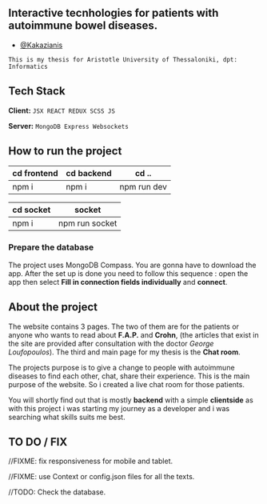 ## Interactive tecnhologies for patients with autoimmune bowel diseases.

- [@Kakazianis](https://www.github.com/Kakajohn)

`This is my thesis for Aristotle University of Thessaloniki, dpt: Informatics`

## Tech Stack

**Client:** `JSX REACT REDUX SCSS JS`

**Server:** `MongoDB Express Websockets`

## How to run the project

| cd frontend | cd backend | cd ..       |
| ----------- | ---------- | ----------- |
| npm i       | npm i      | npm run dev |

| cd socket | socket         |
| --------- | -------------- |
| npm i     | npm run socket |

### Prepare the database

The project uses MongoDB Compass. You are gonna have to download the app. After the set up is done you need to
follow this sequence : open the app then select **Fill in connection fields individually** and **connect**.

## About the project

The website contains 3 pages. The two of them are for the patients or anyone who wants to read
about **F.A.P.** and **Crohn**, (the articles that exist in the site are provided after consultation
with the doctor _George Loufopoulos_). The third and main page for my thesis is the **Chat room**.

The projects purpose is to give a change to people with autoimmune diseases to find each other,
chat, share their experience. This is the main purpose of the website. So i created a live chat room
for those patients.

You will shortly find out that is mostly **backend** with a simple **clientside** as with this project i was starting my journey
as a developer and i was searching what skills suits me best.

## TO DO / FIX

//FIXME: fix responsiveness for mobile and tablet.

//FIXME: use Context or config.json files for all the texts.

//TODO: Check the database.
